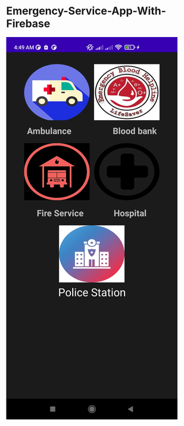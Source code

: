﻿# Emergency-Service-App-With-Firebase

![Image](https://github.com/moeen775/Emergency-Service-App-With-Firebase/raw/image-of-Project/Screenshot_2022-09-21-04-49-26-098_com.bayzidhimel.emergencyserviceapp.jpg)

